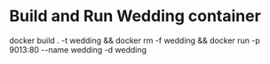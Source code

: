 # Build and Run Wedding container

docker build . -t wedding && docker rm -f wedding && docker run -p 9013:80 --name wedding -d wedding
